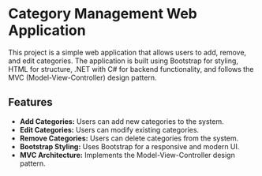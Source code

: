 # Category Management Web Application

This project is a simple web application that allows users to add, remove, and edit categories. The application is built using Bootstrap for styling, HTML for structure, .NET with C# for backend functionality, and follows the MVC (Model-View-Controller) design pattern.

## Features

- **Add Categories:** Users can add new categories to the system.
- **Edit Categories:** Users can modify existing categories.
- **Remove Categories:** Users can delete categories from the system.
- **Bootstrap Styling:** Uses Bootstrap for a responsive and modern UI.
- **MVC Architecture:** Implements the Model-View-Controller design pattern.
